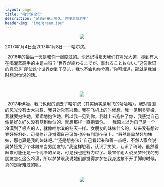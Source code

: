 ```yaml
---
layout: page
title: "哈尔滨之行"
description: "余路还要走多久，你攥着我的手"
header-img: "img/green.jpg"
---
```



<center>
    <p><img src="http://i1.piimg.com/567571/c312b5fecba2cdb8.jpg" align="center"></p>
</center>

2017年1月4日至2017年1月8日——哈尔滨。

   2016年的最后一天是和你一起度过的。你还记得那天我们在星光大道，碰到有人在唱灌篮高手的主题曲吗？“世界が終わるまでが、離れることもない。”这句歌词的意思是“即使这个世界走到了尽头，我也不会和你分离。”你可知道，那就是我当时想对你说的话。
<center>
    <p><img src="http://i1.piimg.com/567571/122277b6d5ea5a64.jpg" align="center"></p>
</center>
    2017年伊始，我飞也似的跑去了哈尔滨（其实确实是用飞的哈哈哈）。我对雪国的风光没有太大兴趣，我只对你有兴趣。我在飞机上的时候想，我一见到吴梦娅，我就要抱住她，紧紧地抱住她。所以我一见到你，我就上去抱住了你，我感觉自己像是好久好久没有见到你似的，就想那样一直抱着你。
    我原本以为自己是一个冷漠到了极点的人，就像哈尔滨的冬天一样。女朋友的妹妹什么的，从来没有想过要好好相处。可是你让我觉得自己可能也没有到那个份上。“既然是吴梦娅的妹妹，那也算是我的妹妹吧。”“还是想办法让自己看起来和善一点吧，不然人家会说吴梦娅找了个冰雕来当男朋友的。”我这样想着，认识了笑笑，认识了琦琦。虽然看起来可能还是一个高冷的龙哥，可是我也是努力过了。最害怕别人说吴梦娅找的男朋友怎么这么冷漠，所以梦梦跟我说她们都觉得梦梦在我身边放不开手脚的时候，真的是好难过的呢。
<center>
    <p><img src="http://p1.bpimg.com/567571/74b5250b8cb845e6.jpg" align="center"></p>
</center>   
